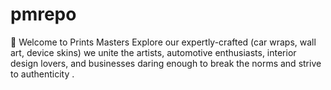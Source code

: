 # pmrepo
🎨 Welcome to Prints Masters Explore our expertly-crafted (car wraps, wall art, device skins) we unite the artists, automotive enthusiasts, interior design lovers, and businesses daring enough to break the norms and strive to authenticity .
